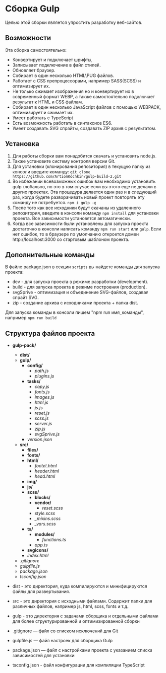 # Сборка Gulp 
Целью этой сборки является упростить разработку веб-сайтов.

## Возможности

Эта сборка самостоятельно: 
- Конвертирует и подключает шрифты,
- Записывает подключение в файл стилей.
- Обновляет браузер.
- Собирает в один несколько HTML\PUG файлов.
- Работает с CSS препроцессорами, например SASS(SCSS) и оптимизирует их.
- Не только сжимает изображения но и конвертирует их в современный формат WEBP, а также самостоятельно подключает результат к HTML и CSS файлам.
- Собирает в один несколько JavaScript файлов с помощью WEBPACK,  оптимизирует и сжимает их.
- Умеет работать с TypeScript
- Есть возможность работать в синтаксисе ES6.
- Умеет создавать SVG спрайты, создавать ZIP архив с результатом.

## Установка

1. Для работы сборки вам понадобится скачать и установить node.js.
2. Также установите систему контроля версии Git.
3. Для установки (клонирования репозитория) в текущую папку из консоли введите команду: `git clone https://github.com/ArtiomKochkin/gulp-build-2.git`
4. Во избежании всевозможных ошибок вам необходимо установить gulp глобально, но это в том случае если вы этого еще не делали в других проектах. Эта процедура делается один раз и в следующий раз, когда будете разворачивать новый проект повторять эту команду не потребуется.
   `npm i gulp -g`
5. После того как все исходники будут скачаны из удаленного репозитория, введите в консоли команду `npm install` для установки проекта. Все зависимости установятся автоматически.
6. Когда все зависимости были установлены для запуска проекта достаточно в консоли написать команду `npm run start` или `gulp`. Если нет ошибок, то в браузере по умолчанию откроется домен http://localhost:3000 со стартовым шаблоном проекта.

## Дополнительные команды
В файле package.json в секции `scripts` вы найдете команды для запуска проекта:

- dev - для запуска проекта в режиме разработки (development).
- build - для запуска проекта в режиме построения (production).
- svgSprive - оптимизация и объединение SVG-файлов, создавая спрайт SVG.
- zip - создание архива с исходниками проекта + папка dist.

Для запуска команды в консоли пишем "npm run имя_команды", например
`npm run build`

## Структура файлов проекта

- **gulp-pack/**
  - **dist/**
  - **gulp/**
    - **config/**
      - *path.js*
      - *plugins.js*
    - **tasks/**
      - *copy.js*
      - *fonts.js*
      - *images.js*
      - *html.js*
      - *js.js*
      - *reset.js*
      - *scss.js*
      - *server.js*
      - *zip.js*
      - *svgSprive.js*
    - *version.json*
  - **src/**
    - **files/**
    - **fonts/**
    - **html/**
      - *footet.html*
      - *header.html*
      - *head.html*
    - **img/**
    - **js/**
    - **scss/**
      - **blocks/**
      - **vendor/**
        - *reset.scss*
      - *style.scss*
      - *_mixins.scss*
      - *_vars.scss*
    - **ts/**
      - **modules/**
        - *functions.ts*
      - *app.ts*
    - **svgicons/**
    - *index.html*
  - *.gitignore*
  - *gulpfile.js*
  - *package.json*
  - *tsconfig.json*

- dist - это директория, куда компилируются и минифицируются файлы для развертывания.
- src - это директория с исходными файлами. Содержит папки для различных файлов, например js, html, scss, fonts и т.д.
- gulp - это директория с задачами сборщика и отдельными файлами для более структурированной и оптимизированной сборки
- .gitignore — файл со списком исключений для Git
- gulpfile.js — файл настроек для сборщика Gulp
- package.json — файл с настройками проекта с указанием списка зависимостей для установки
- tsconfig.json - файл конфигурации для компиляции TypeScript
